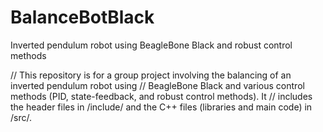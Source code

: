# BalanceBotBlack
Inverted pendulum robot using BeagleBone Black and robust control methods

// This repository is for a group project involving the balancing of an inverted pendulum robot using
// BeagleBone Black and various control methods (PID, state-feedback, and robust control methods). It
// includes the header files in /include/ and the C++ files (libraries and main code) in /src/.
